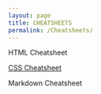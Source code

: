 ```yaml
---
layout: page
title: CHEATSHEETS
permalink: /Cheatsheets/
---
```


HTML Cheatsheet

[CSS Cheatsheet]

Markdown Cheatsheet

[HTML Cheatsheet]: https://fortyplusdev.github.io/jekyll/update/xxx/
[CSS Cheatsheet]: https://fortyplusdev.github.io/jekyll/update/2023/02/26/CSS-CS.html
[Markdown Cheatsheet]: https://fortyplusdev.github.io/jekyll/update/xxx/
